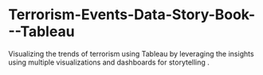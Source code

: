 # Terrorism-Events-Data-Story-Book---Tableau


Visualizing the trends of terrorism using Tableau by leveraging the insights using multiple visualizations and dashboards for storytelling .
